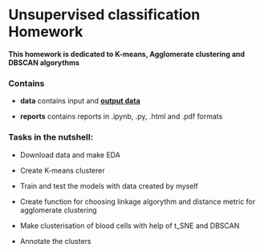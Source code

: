 # Unsupervised classification Homework

**This homework is dedicated to K-means, Agglomerate clustering and  DBSCAN algorythms**

### Contains

- **data** contains input and **<u>output data</u>**

- **reports** contains reports in .ipynb, .py, .html and .pdf formats

### Tasks in the nutshell:

- Download data and make EDA

- Create K-means clusterer

- Train and test the models with data created by myself

- Create function for choosing linkage algorythm and distance metric for agglomerate clustering

- Make clusterisation of blood cells with help of t_SNE and DBSCAN

- Annotate the clusters
